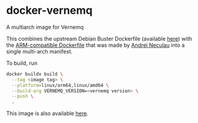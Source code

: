 # docker-vernemq

A multiarch image for Vernemq

This combines the upstream Debian Buster Dockerfile (available [here](https://github.com/vernemq/docker-vernemq)) with
the [ARM-compatible Dockerfile](https://github.com/ysoftwareab/docker-vernemq/tree/arm64-1.12.30) that was made by
[Andrei Neculau](https://github.com/andreineculau) into a single multi-arch manifest.

To build, run
```sh
docker buildx build \
  --tag <image tag> \
  --platform=linux/arm64,linux/amd64 \
  --build-arg VERNEMQ_VERSION=<vernemq version> \
  --push \
  .
```

This image is also available [here](https://hub.docker.com/r/dwsr/vernemq).
